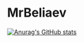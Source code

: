 # MrBeliaev
[![Anurag's GitHub stats](https://github-readme-stats.vercel.app/apiMrBeliaev=anuraghazra)](https://github.com/anuraghazra/github-readme-stats)
